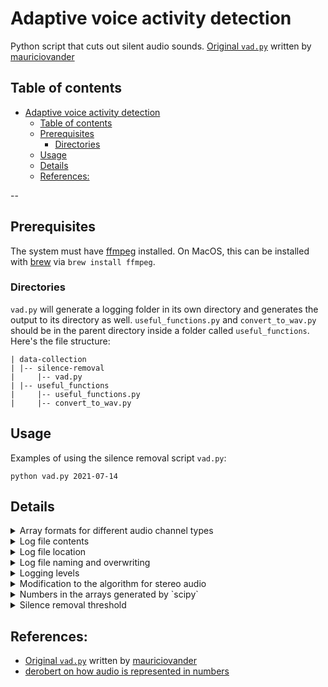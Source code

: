 # Adaptive voice activity detection

Python script that cuts out silent audio sounds.
[Original `vad.py`](https://github.com/mauriciovander/silence-removal) written
by [mauriciovander](https://github.com/mauriciovander/)

## Table of contents

- [Adaptive voice activity detection](#adaptive-voice-activity-detection)
  - [Table of contents](#table-of-contents)
  - [Prerequisites](#prerequisites)
    - [Directories](#directories)
  - [Usage](#usage)
  - [Details](#details)
  - [References:](#references)

--

## Prerequisites

The system must have [ffmpeg](https://ffmpeg.org/download.html) installed. On
MacOS, this can be installed with
[brew](https://formulae.brew.sh/formula/ffmpeg) via `brew install ffmpeg`.

### Directories

`vad.py` will generate a logging folder in its own directory and generates the
output to its directory as well. `useful_functions.py` and `convert_to_wav.py`
should be in the parent directory inside a folder called `useful_functions`.
Here's the file structure:

```{python}
| data-collection
| |-- silence-removal
|     |-- vad.py
| |-- useful_functions
|     |-- useful_functions.py
|     |-- convert_to_wav.py
```

## Usage

Examples of using the silence removal script `vad.py`:

```{python}
python vad.py 2021-07-14
```

## Details

<details><summary>Array formats for different audio channel types</summary>
For mono audio, the data is formatted as a single array of amplitude values. 
```{python}
[123, 123, 112]
```
For stereo audio, the data is formatted as an array of arrays, with the inner array listing the values for left and right amplitude values.
```{python}
[[123, 111], [123, 121], [221, 121]]
```
</details>

<details><summary>Log file contents</summary>
At the info level, the log file for `vad.py` shows the system arguments, audio file's filename and extension, the new audio filename, a preview of the amplitude data, and a confirmation of whether or not the audio is mono or stereo.

At the debug level, it shows the first frame of amplitude measurements.

The `convert_to_wav` log file shows the before and after filenames.

</details>

<details><summary>Log file location</summary>
`vad.py` log files are located at `/silence-removal/logging/vad`. 
</details>

<details><summary>Log file naming and overwriting</summary>
The log file filenames are based on the current time and are unique to the minute. If a log is created and a file with the same name already exists, the new log will just be appended to the existing file.  
</details>

<details><summary>Logging levels</summary>
Logging levels can be adjusted in these lines of code for `vad.py`, `useful_functions.py`, and `.convert_to_wav.py`:
```
set_up_logging(log_path = "logging/vad2/",
               log_level = logging.INFO)
```
</details>

<details><summary>Modification to the algorithm for stereo audio</summary>
For the algorithm, it uses a threshold to check stuff. We should use the maximum of both sides of the stereo for the `np.mean` function so that it checks if any of the channels are above the threshold. I chose to go with maximum because we care when both sides are silent.
</details>

<details><summary>Numbers in the arrays generated by `scipy`</summary>
According to [derobert](https://stackoverflow.com/a/732830), the numbers from `scipy.io.wavfile.read` are amplitude measurements. I'm guessing that the start of the array are the amplitude measurements of the beginning of the audio and vice versa for the end of the array.
</details>

<details><summary>Silence removal threshold</summary>
The threshold for silence removal can be adjusted on this line of code: `if self.vad(_frame = window, threshold = 0.01):`. Higher numbers mean that more frames are counted as "silent" and therefore more audio segments are removed. Smaller numbers mean that less frames are considered "silent" and therefore more audio is preserved.
</details>

## References:

- [Original `vad.py`](https://github.com/mauriciovander/silence-removal) written
  by [mauriciovander](https://github.com/mauriciovander/)
- [derobert on how audio is represented in numbers](https://stackoverflow.com/a/732830)
